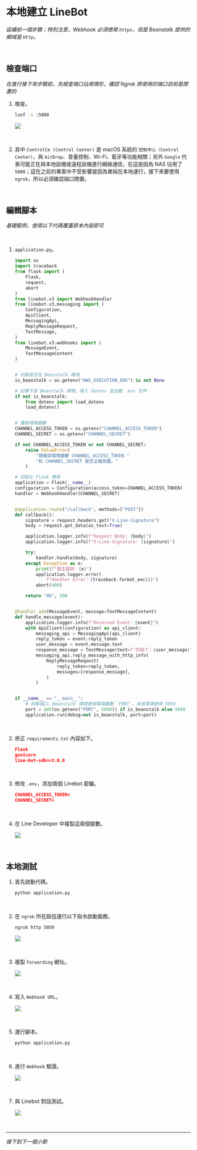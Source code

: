 # 本地建立 LineBot

_延續前一個步驟；特別注意，Webhook 必須使用 `https`，但是 Beanstalk 提供的網域是 `Http`。_

<br>

## 檢查端口

_在進行接下來步驟前，先檢查端口佔用情形，確認 Ngrok 將使用的端口目前是閒置的_

1. 檢查。

    ```bash
    lsof -i :5000
    ```

    ![](images/img_48.png)

<br>

2. 其中 `ControlCe (Control Center)` 是 macOS 系統的 `控制中心（Control Center）`，與 `AirDrop`、音量控制、Wi-Fi、藍牙等功能相關；另外 `Google` 代表可能正在與本地設備或遠程設備進行網絡通信，在這是因為 NAS 佔用了 `5000`；這在之前的專案中不受影響是因為單純在本地運行，接下來要使用 `ngrok`，所以必須確認端口閒置。

<br>

## 編輯腳本

_基礎範例，使用以下代碼覆蓋原本內容即可_

<br>

1. `application.py`。

    ```python
    import os
    import traceback
    from flask import (
        Flask,
        request,
        abort
    )
    from linebot.v3 import WebhookHandler
    from linebot.v3.messaging import (
        Configuration,
        ApiClient,
        MessagingApi,
        ReplyMessageRequest,
        TextMessage,
    )
    from linebot.v3.webhooks import (
        MessageEvent,
        TextMessageContent
    )


    # 判斷是否在 Beanstalk 環境
    is_beanstalk = os.getenv("AWS_EXECUTION_ENV") is not None

    # 如果不是 Beanstalk 環境，導入 dotenv 並加載 .env 文件
    if not is_beanstalk:
        from dotenv import load_dotenv
        load_dotenv()


    # 獲取環境變數
    CHANNEL_ACCESS_TOKEN = os.getenv("CHANNEL_ACCESS_TOKEN")
    CHANNEL_SECRET = os.getenv("CHANNEL_SECRET")

    if not CHANNEL_ACCESS_TOKEN or not CHANNEL_SECRET:
        raise ValueError(
            "請確認環境變數 CHANNEL_ACCESS_TOKEN "
            "和 CHANNEL_SECRET 是否正確設置。"
        )

    # 初始化 Flask 應用
    application = Flask(__name__)
    configuration = Configuration(access_token=CHANNEL_ACCESS_TOKEN)
    handler = WebhookHandler(CHANNEL_SECRET)


    @application.route("/callback", methods=["POST"])
    def callback():
        signature = request.headers.get("X-Line-Signature")
        body = request.get_data(as_text=True)

        application.logger.info(f"Request Body: {body}")
        application.logger.info(f"X-Line-Signature: {signature}")

        try:
            handler.handle(body, signature)
        except Exception as e:
            print(f"發生錯誤：{e}")
            application.logger.error(
                f"Handler Error：{traceback.format_exc()}")
            abort(400)

        return "OK", 200


    @handler.add(MessageEvent, message=TextMessageContent)
    def handle_message(event):
        application.logger.info(f"Received Event：{event}")
        with ApiClient(configuration) as api_client:
            messaging_api = MessagingApi(api_client)
            reply_token = event.reply_token
            user_message = event.message.text
            response_message = TextMessage(text=f"你說了：{user_message}")
            messaging_api.reply_message_with_http_info(
                ReplyMessageRequest(
                    reply_token=reply_token,
                    messages=[response_message],
                )
            )


    if __name__ == "__main__":
        # 判斷端口，Beanstalk 環境使用環境變數 `PORT`，本地環境使用 5050
        port = int(os.getenv("PORT", 5050)) if is_beanstalk else 5050
        application.run(debug=not is_beanstalk, port=port)

    ```

<br>

2. 修正 `requirements.txt` 內容如下。

    ```json
    Flask
    gunicorn
    line-bot-sdk==3.0.0
    ```

<br>

3. 修改 `.env`，添加兩個 Linebot 密鑰。

    ```json
    CHANNEL_ACCESS_TOKEN=
    CHANNEL_SECRET=
    ```

<br>

4. 在 Line Developer 中複製這兩個變數。

    ![](images/img_63.png)

<br>

## 本地測試

1. 首先啟動代碼。

    ```bash
    python application.py
    ```

<br>

2. 在 `ngrok` 所在路徑運行以下指令啟動服務。

    ```bash
    ngrok http 5050
    ```

    ![](images/img_64.png)

<br>

3. 複製 `Forwarding` 網址。

    ![](images/img_52.png)

<br>

4. 寫入 `Webhook URL`。

    ![](images/img_53.png)

<br>

5. 運行腳本。

    ```bash
    python application.py
    ```

<br>

6. 進行  `Webhook` 驗證。

    ![](images/img_54.png)

<br>

7. 與 Linebot 對話測試。

    ![](images/img_65.png)

<br>

___

_接下到下一個小節_